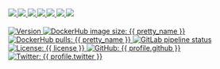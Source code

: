 <h4>
  <a href="{{ website.homepage }}" title="Megabyte Labs homepage">
    <img src="https://gitlab.com/megabyte-labs/assets/-/raw/master/svg/home.svg" />
  </a>
  <a href="{{ profile.dockerhub }}" title="Megabyte Labs profile on DockerHub">
    <img src="https://gitlab.com/megabyte-labs/assets/-/raw/master/svg/dockerhub-profile.svg" />
  </a>
  <a href="{{ website.dockerhub_repository }}/{{ slug }}" title="DockerHub page for this project">
    <img src="https://gitlab.com/megabyte-labs/assets/-/raw/master/svg/dockerhub-image.svg" />
  </a>
  <a href="{{ repository.group.dockerfile }}/{{ subgroup }}/{{ slug }}/-/blob/master/CONTRIBUTING.md" title="Find out how to contribute to this project">
    <img src="https://gitlab.com/megabyte-labs/assets/-/raw/master/svg/contribute.svg" />
  </a>
  <a href="{{ chat_url }}" title="Slack chat room">
    <img src="https://gitlab.com/megabyte-labs/assets/-/raw/master/svg/chat.svg" />
  </a>
  <a href="{{ repository.group.dockerfile }}/{{ subgroup }}/{{ slug }}" title="GitLab repository">
    <img src="https://gitlab.com/megabyte-labs/assets/-/raw/master/svg/github.svg" />
  </a>
  <a href="{{ profile.github }}/docker-{{ slug }}" title="GitHub mirror">
    <img src="https://gitlab.com/megabyte-labs/assets/-/raw/master/svg/gitlab.svg" />
  </a>
</h4>
<p>
  <a href="{{ repository.group.dockerfile }}/{{ subgroup }}/{{ slug }}">
    <img alt="Version" src="https://img.shields.io/docker/v/megabytelabs/{{ slug }}?logo=docker&logoColor=white&style={{ badge_style }}" />
  </a>
  <a href="https://hub.docker.com/repository/docker/megabytelabs/{{ slug }}">
    <img alt="DockerHub image size: {{ pretty_name }}" src="https://img.shields.io/docker/image-size/megabytelabs/{{ slug }}?logo=docker&logoColor=white&style={{ badge_style }}">
  </a>
  <a href="https://hub.docker.com/repository/docker/megabytelabs/{{ slug }}" target="_blank">
    <img alt="DockerHub pulls: {{ pretty_name }}" src="https://img.shields.io/docker/pulls/megabytelabs/{{ slug }}?logo=docker&logoColor=white&style={{ badge_style }}" />
  </a>
  <a href="{{ repository.group.dockerfile }}/{{ subgroup }}/{{ slug }}" target="_blank">
    <img alt="GitLab pipeline status" src="https://gitlab.com/megabyte-labs/dockerfile/{{ subgroup }}/{{ slug }}/badges/master/pipeline.svg" />
  </a>
  <a href="{{ repository.group.dockerfile }}/{{ subgroup }}/{{ slug }}/-/raw/master/LICENSE" target="_blank">
    <img alt="License: {{ license }}" src="https://img.shields.io/badge/License-{{ license }}-yellow.svg" />
  </a>
  <a href="https://github.com/{{ profile.github }}" target="_blank">
    <img alt="GitHub: {{ profile.github }}" src="https://img.shields.io/github/followers/MegabyteLabs?style=social" target="_blank" />
  </a>
  <a href="https://twitter.com/{{ profile.twitter }}" target="_blank">
    <img alt="Twitter: {{ profile.twitter }}" src="https://img.shields.io/twitter/url/https/twitter.com/{{ profile.twitter }}.svg?style=social&label=Follow%20%40{{ profile.twitter }}" />
  </a>
</p>
